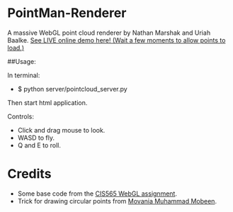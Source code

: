 PointMan-Renderer
=================

A massive WebGL point cloud renderer by Nathan Marshak and Uriah Baalke. [See LIVE online demo here! (Wait a few moments to allow points to load.)](http://nmarshak1337.github.io/PointMan-Renderer/webgl_client/frag_globe.html)


##Usage:

In terminal:
  * $ python server/pointcloud_server.py

Then start html application.

Controls:
* Click and drag mouse to look.
* WASD to fly.
* Q and E to roll.
  
Credits
=================
* Some base code from the [CIS565 WebGL assignment](https://github.com/CIS565-Fall-2013).
* Trick for drawing circular points from [Movania Muhammad Mobeen](http://mmmovania.blogspot.com/2010/12/circular-point-sprites-in-opengl-33.html).

